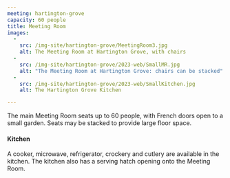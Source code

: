 ```yaml
---
meeting: hartington-grove
capacity: 60 people
title: Meeting Room
images:
  -
    src: /img-site/hartington-grove/MeetingRoom3.jpg
    alt: The Meeting Room at Hartington Grove, with chairs
  -
    src: /img-site/hartington-grove/2023-web/SmallMR.jpg
    alt: "The Meeting Room at Hartington Grove: chairs can be stacked"
  -
    src: /img-site/hartington-grove/2023-web/SmallKitchen.jpg
    alt: The Hartington Grove Kitchen

---
```


The main Meeting Room seats up to 60 people, with French doors open to a small garden. Seats may be stacked to provide large floor space.

#### Kitchen

A cooker, microwave, refrigerator, crockery and cutlery are available in the kitchen. The kitchen also has a serving hatch opening onto the Meeting Room.
